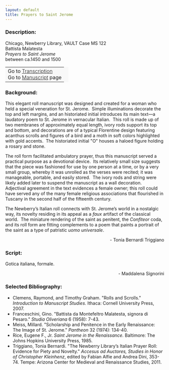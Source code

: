 ```yaml
---
layout: default
title: Prayers to Saint Jerome
---
```


### Description:

Chicago, Newberry Library, VAULT Case MS 122 <br>
Battista Malatesta <br>
_Prayers to Saint Jerome_ <br>
between ca.1450 and 1500

<table border="0.5" cellpadding="1" cellspacing="1" style="width: 200px; background-color:#F8F8F8;"><tbody><tr><td>Go to <a href="https://italian-paleography.library.utoronto.ca/content/transcript_IP_003" style="font-weight:300;" target="_blank">Transcription</a><br />
			Go to <a href="https://italian-paleography.library.utoronto.ca/islandora/object/italianpaleography%3AIP_003" style="font-weight:300;" target="_blank">Manuscript</a> page</td>
</tr></tbody></table>

### Background:

This elegant roll manuscript was designed and created for a woman who held a special veneration for St. Jerome.  Simple illuminations decorate the top and left margins, and an historiated initial introduces its main text—a laudatory poem to St. Jerome in vernacular Italian.  This roll is made up of two membranes of approximately equal length, ivory rods support its top and bottom, and decorations are of a typical Florentine design featuring acanthus scrolls and figures of a bird and a moth in soft colors highlighted with gold accents.  The historiated initial "O" houses a haloed figure holding a rosary and stone.

The roll form facilitated ambulatory prayer, thus this manuscript served a practical purpose as a devotional device.  Its relatively small size suggests that the piece was fashioned for use by one person at a time, or by a very small group, whereby it was unrolled as the verses were recited; it was manageable, portable, and easily stored.  The ivory rods and string were likely added later to suspend the manuscript as a wall decoration.  Adjectival agreement in the text evidences a female owner; this roll could have served any of the many female religious associations that flourished in Tuscany in the second half of the fifteenth century.

The Newberry’s Italian roll connects with St. Jerome’s world in a nostalgic way, its novelty residing in its appeal as a _faux_ artifact of the classical world.  The miniature rendering of the saint as penitent, the _Confiteor_ coda, and its roll form are fitting complements to a poem that paints a portrait of the saint as a type of patristic _uomo universale_.

<p style="text-align:right">- Tonia Bernardi Triggiano</p>

### Script:

Gotica italiana, formale.
<p style="text-align:right">- Maddalena Signorini</p>

### Selected Bibliography:

- Clemens, Raymond, and Timothy Graham. "Rolls and Scrolls." _Introduction to Manuscript Studies_. Ithaca: Cornell University Press, 2007.
- Franceschini, Gino. "Battista da Montefeltro Malatesta, signora di Pesaro." _Studia Oliveriana_ 6 (1958): 7-43.
- Meiss, Millard. "Scholarship and Penitence in the Early Renaissance: The Image of St. Jerome." _Pantheon_ 32 (1974): 134-40.
- Rice, Eugene F., Jr. _Saint Jerome in the Renaissance._ Baltimore: The Johns Hopkins University Press, 1985.
- Triggiano, Tonia Bernardi. "The Newberry Library’s Italian Prayer Roll: Evidence for Piety and Novelty." _Accesus ad Auctores, Studies in Honor of Christopher Kleinhenz_, edited by Fabian Alfie and Andrea Dini, 353-74. Tempe: Arizona Center for Medieval and Renaissance Studies, 2011.